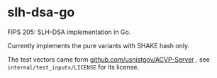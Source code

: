 # slh-dsa-go

FIPS 205: SLH-DSA implementation in Go.

Currently implements the pure variants with SHAKE hash only.

The test vectors came form
[github.com/usnistgov/ACVP-Server](https://github.com/usnistgov/ACVP-Server)
, see `internal/test_inputs/LICENSE` for its license.
